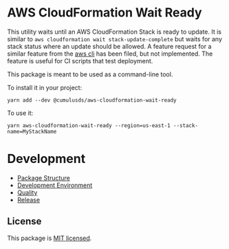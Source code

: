 # AWS CloudFormation Wait Ready

This utility waits until an AWS CloudFormation Stack is ready to update. It is similar to `aws cloudformation wait stack-update-complete` but waits for any stack status where an update should be allowed. A feature request for a similar feature from the [aws cli](https://github.com/aws/aws-cli/issues/2887) has been filed, but not implemented. The feature is useful for CI scripts that test deployment.

This package is meant to be used as a command-line tool.

To install it in your project:

```
yarn add --dev @cumulusds/aws-cloudformation-wait-ready
```

To use it:

```
yarn aws-cloudformation-wait-ready --region=us-east-1 --stack-name=MyStackName
```

# Development

- [Package Structure](doc/development.md#package-structure)
- [Development Environment](doc/development.md#development-environment)
- [Quality](doc/development.md#quality)
- [Release](doc/development.md#release)

## License

This package is [MIT licensed](LICENSE).
